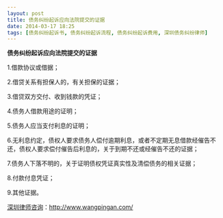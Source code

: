 ```yaml
---
layout: post
title: 债务纠纷起诉应向法院提交的证据
date: 2014-03-17 18:25
tags: [债务纠纷起诉书, 债务纠纷起诉流程, 债务纠纷起诉费用, 深圳债务纠纷律师]
---
```

<strong>债务纠纷起诉应向法院提交的证据</strong>

1.借款协议或借据；

2.借贷关系有担保人的，有关担保的证据；

3.借贷双方交付、收到钱款的凭证；

4.债务人借款用途的证明；

5.债务人应当支付利息的证明；

6.无利息约定，债权人要求债务人偿付逾期利息，或者不定期无息借款经催告不还，债权人要求偿付催告后利息的，关于到期不还或经催告不还的证据；

7.债务人下落不明的，关于证明债权凭证真实性及清偿债务的相关证据；

8.付款付息凭证；

9.其他证据。

<a href="http://www.wangpingan.com/">深圳律师咨询</a>：<a href="http://www.wangpingan.com/">http://www.wangpingan.com/</a>

